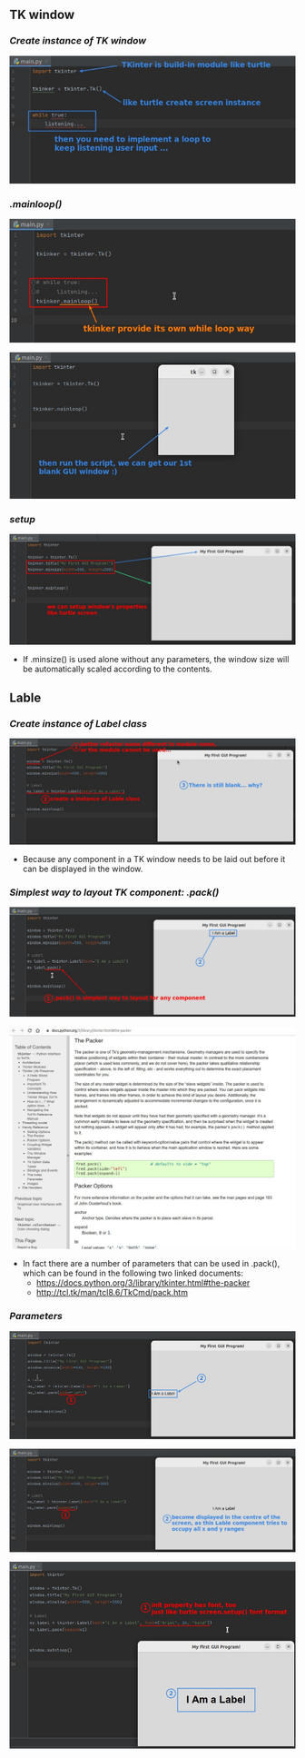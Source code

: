 ## **TK window**

### _Create instance of TK window_

![Alt 1st tk window and try to keep it](pic/01.jpg)

### _.mainloop()_

![Alt mainloop of tk](pic/02.jpg)

![Alt popup 1st 1k window](pic/03.jpg)

### _setup_

![Alt setup some properties of tk window](pic/04.jpg)

- If .minsize() is used alone without any parameters, the window size will be automatically scaled according to the contents.

## **Lable**

### _Create instance of Label class_

![Alt create instance of Label class](pic/05.jpg)

- Because any component in a TK window needs to be laid out before it can be displayed in the window.

### _Simplest way to layout TK component: .pack()_

![Alt simplest way to layout component of tk](pic/06.jpg)

![Alt .pack() doc](pic/07.jpg)

- In fact there are a number of parameters that can be used in .pack(), which can be found in the following two linked documents:
  - https://docs.python.org/3/library/tkinter.html#the-packer
  - http://tcl.tk/man/tcl8.6/TkCmd/pack.htm

### _Parameters_

![Alt side=](pic/08.jpg)

![Alt expand=](pic/09.jpg)

![Alt more init property of Label class](pic/10.jpg)
